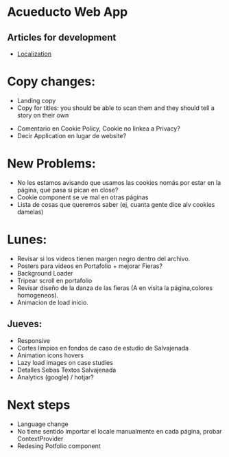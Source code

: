 # Acueducto Web App

## Articles for development
- [Localization](https://medium.com/@isaachinman/creating-localised-nextjs-apps-with-next-i18next-f01d5e610307)

# Copy changes:
- Landing copy
- Copy for titles: you should be able to scan them and they should tell a story on their own
* Comentario en Cookie Policy, Cookie no linkea a Privacy?
* Decir Application en lugar de website?

# New Problems:
- No les estamos avisando que usamos las cookies nomás por estar en la página, qué pasa si pican en close?
- Cookie component se ve mal en otras páginas
- Lista de cosas que queremos saber (ej, cuanta gente dice alv cookies damelas)

# Lunes:
- Revisar si los videos tienen margen negro dentro del archivo. 
- Posters para videos en Portafolio + mejorar Fieras?
- Background Loader
- Tripear scroll en portafolio
- Revisar diseño de la danza de las fieras (A en visita la página,colores homogeneos).
- Animacion de load inicio. 

## Jueves: 
- Responsive
- Cortes limpios en fondos de caso de estudio de Salvajenada
- Animation icons hovers
- Lazy load images on case studies
- Detalles Sebas Textos Salvajenada
- Analytics (google) / hotjar? 

# Next steps
- Language change
- No tiene sentido importar el locale manualmente en cada página, probar ContextProvider
- Redesing Potfolio component
